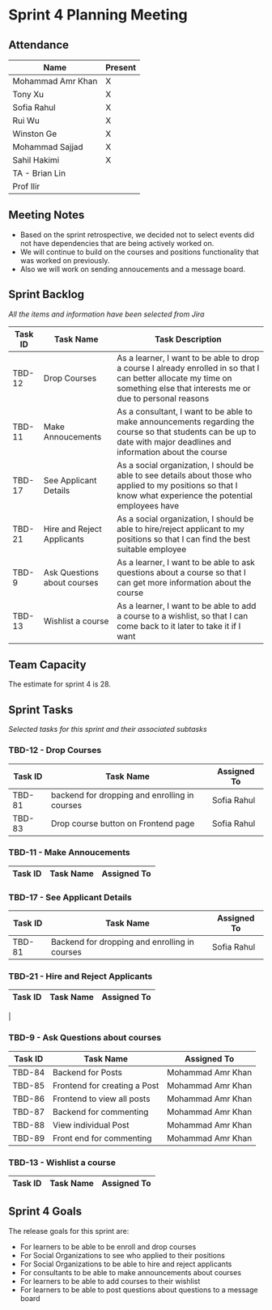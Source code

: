 # Sprint 4 Planning Meeting

## Attendance

| Name | Present |
| ----- | ------ |
| Mohammad Amr Khan | X |
| Tony Xu | X |
| Sofia Rahul | X |
| Rui Wu | X |
| Winston Ge | X |
| Mohammad Sajjad | X |
| Sahil Hakimi | X |
| TA - Brian Lin | | 
| Prof Ilir | |

## Meeting Notes
- Based on the sprint retrospective, we decided not to select events did not have dependencies that are being actively worked on.
- We will continue to build on the courses and positions functionality that was worked on previously.
- Also we will work on sending annoucements and a message board.

## Sprint Backlog
*All the items and information have been selected from Jira*

| Task ID | Task Name | Task Description |
| ------- | --------- | ---------------- |
| TBD-12 | Drop Courses | As a learner, I want to be able to drop a course I already enrolled in so that I can better allocate my time on something else that interests me or due to personal reasons |
| TBD-11 | Make Annoucements | As a consultant, I want to be able to make announcements regarding the course so that students can be up to date with major deadlines and information about the course |
| TBD-17 | See Applicant Details | As a social organization, I should be able to see details about those who applied to my positions so that I know what experience the potential employees have |
| TBD-21 | Hire and Reject Applicants | As a social organization, I should be able to hire/reject applicant to my positions so that I can find the best suitable employee |
| TBD-9 | Ask Questions about courses | As a learner, I want to be able to ask questions about a course so that I can get more information about the course |
| TBD-13 | Wishlist a course | As a learner, I want to be able to add a course to a wishlist, so that I can come back to it later to take it if I want |

## Team Capacity 

The estimate for sprint 4 is 28.

## Sprint Tasks
*Selected tasks for this sprint and their associated subtasks*

### TBD-12 - Drop Courses
| Task ID | Task Name | Assigned To |
| ------- | --------- | ---------------- |
| TBD-81 | backend for dropping and enrolling in courses | Sofia Rahul |
| TBD-83 | Drop course button on Frontend page | Sofia Rahul | 

### TBD-11 - Make Annoucements
| Task ID | Task Name | Assigned To |
| ------- | --------- | ---------------- |

### TBD-17 - See Applicant Details
| Task ID | Task Name | Assigned To |
| ------- | --------- | ---------------- |
| TBD-81 | Backend for dropping and enrolling in courses | Sofia Rahul |

### TBD-21 - Hire and Reject Applicants 
| Task ID | Task Name | Assigned To |
| ------- | --------- | ---------------- |
 |

### TBD-9 - Ask Questions about courses
| Task ID | Task Name | Assigned To |
| ------- | --------- | ---------------- |
| TBD-84 | Backend for Posts | Mohammad Amr Khan |
| TBD-85 | Frontend for creating a Post | Mohammad Amr Khan |
| TBD-86 | Frontend to view all posts | Mohammad Amr Khan |
| TBD-87 | Backend for commenting | Mohammad Amr Khan |
| TBD-88 | View individual Post | Mohammad Amr Khan |
| TBD-89 | Front end for commenting | Mohammad Amr Khan |


### TBD-13 - Wishlist a course
| Task ID | Task Name | Assigned To |
| ------- | --------- | ---------------- |

## Sprint 4 Goals
The release goals for this sprint are:
- For learners to be able to be enroll and drop courses
- For Social Organizations to see who applied to their positions
- For Social Organizations to be able to hire and reject applicants
- For consultants to be able to make announcements about courses
- For learners to be able to add courses to their wishlist
- For learners to be able to post questions about questions to a message board
